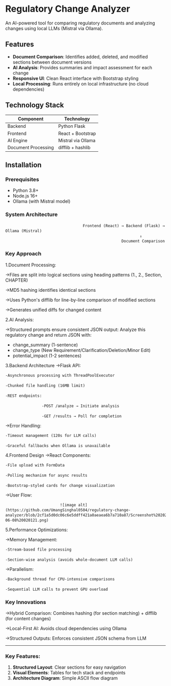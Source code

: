 # Regulatory Change Analyzer

An AI-powered tool for comparing regulatory documents and analyzing changes using local LLMs (Mistral via Ollama).

## Features

- **Document Comparison**: Identifies added, deleted, and modified sections between document versions
- **AI Analysis**: Provides summaries and impact assessment for each change
- **Responsive UI**: Clean React interface with Bootstrap styling
- **Local Processing**: Runs entirely on local infrastructure (no cloud dependencies)

## Technology Stack

| Component       | Technology               |
|----------------|-------------------------|
| Backend        | Python Flask            |
| Frontend       | React + Bootstrap       |
| AI Engine      | Mistral via Ollama      |
| Document Processing | difflib + hashlib |

## Installation

### Prerequisites
- Python 3.8+
- Node.js 16+
- Ollama (with Mistral model)

### System Architecture
                                      Frontend (React) → Backend (Flask) → Ollama (Mistral)
                                                               ↓
                                                       Document Comparison

### Key Approach

1.Document Processing:

->Files are split into logical sections using heading patterns (1., 2., Section, CHAPTER)

->MD5 hashing identifies identical sections

->Uses Python's difflib for line-by-line comparison of modified sections

->Generates unified diffs for changed content

2.AI Analysis:

->Structured prompts ensure consistent JSON output:
Analyze this regulatory change and return JSON with:
- change_summary (1-sentence)
- change_type (New Requirement/Clarification/Deletion/Minor Edit)
- potential_impact (1-2 sentences)

3.Backend Architecture
->Flask API:

    -Asynchronous processing with ThreadPoolExecutor

    -Chunked file handling (16MB limit)

    -REST endpoints:

                    -POST /analyze → Initiate analysis

                    -GET /results → Poll for completion

->Error Handling:

    -Timeout management (120s for LLM calls)

    -Graceful fallbacks when Ollama is unavailable

4.Frontend Design
->React Components:

    -File upload with FormData

    -Polling mechanism for async results

    -Bootstrap-styled cards for change visualization

->User Flow:    

                            ![image alt](https://github.com/UmangSinghal0504/regulatory-change-analyzer/blob/2cf1a5d0dc06c6e5ddff421a0aeaea6b7a710a87/Screenshot%202025-06-08%20020121.png)
                                                          

5.Performance Optimizations:

->Memory Management:

    -Stream-based file processing

    -Section-wise analysis (avoids whole-document LLM calls)

->Parallelism:

    -Background thread for CPU-intensive comparisons

    -Sequential LLM calls to prevent GPU overload
    
    
### Key Innovations
->Hybrid Comparison: Combines hashing (for section matching) + difflib (for content changes)

->Local-First AI: Avoids cloud dependencies using Ollama

->Structured Outputs: Enforces consistent JSON schema from LLM



---

### Key Features:

1. **Structured Layout**: Clear sections for easy navigation
2. **Visual Elements**: Tables for tech stack and endpoints
3. **Architecture Diagram**: Simple ASCII flow diagram

                                                       
